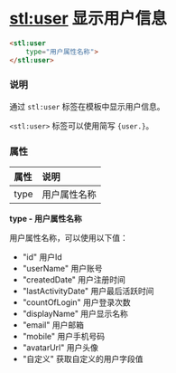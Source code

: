 # <stl:user> 显示用户信息

```html
<stl:user
    type="用户属性名称">
</stl:user>
```

### 说明

通过 `stl:user` 标签在模板中显示用户信息。

`<stl:user>` 标签可以使用简写 `{user.}`。

### 属性

| 属性 | 说明 |
|:------|:-----|
| type | 用户属性名称 |

**type - 用户属性名称**

用户属性名称，可以使用以下值：

* "id" 用户Id
* "userName" 用户账号
* "createdDate" 用户注册时间
* "lastActivityDate" 用户最后活跃时间
* "countOfLogin" 用户登录次数
* "displayName" 用户显示名称
* "email" 用户邮箱
* "mobile" 用户手机号码
* "avatarUrl" 用户头像
* "自定义" 获取自定义的用户字段值
